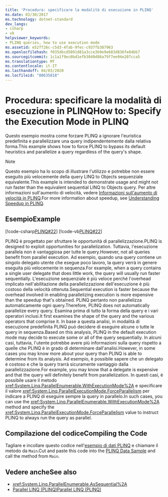 ```yaml
---
title: 'Procedura: specificare la modalità di esecuzione in PLINQ'
ms.date: 03/30/2017
ms.technology: dotnet-standard
dev_langs:
- csharp
- vb
helpviewer_keywords:
- PLINQ queries, how to use execution mode
ms.assetid: e52ff26c-c5d3-4fab-9fec-c937fb387963
ms.openlocfilehash: f035dbcd5091d81a3cce3b9e9e683d836fe84bb7
ms.sourcegitcommit: 1c1a1f9ec0bd1efb3040d86a79f7ee94e207cca5
ms.translationtype: MT
ms.contentlocale: it-IT
ms.lasthandoff: 04/03/2020
ms.locfileid: "80635818"
---
```

# <a name="how-to-specify-the-execution-mode-in-plinq"></a><span data-ttu-id="be1a9-102">Procedura: specificare la modalità di esecuzione in PLINQ</span><span class="sxs-lookup"><span data-stu-id="be1a9-102">How to: Specify the Execution Mode in PLINQ</span></span>

<span data-ttu-id="be1a9-103">Questo esempio mostra come forzare PLINQ a ignorare l'euristica predefinita e parallelizzare una query indipendentemente dalla relativa forma.</span><span class="sxs-lookup"><span data-stu-id="be1a9-103">This example shows how to force PLINQ to bypass its default heuristics and parallelize a query regardless of the query's shape.</span></span>  
  
> [!NOTE]
> <span data-ttu-id="be1a9-104">Questo esempio ha lo scopo di illustrare l'utilizzo e potrebbe non essere eseguito più velocemente della query LINQ to Objects sequenziale equivalente.</span><span class="sxs-lookup"><span data-stu-id="be1a9-104">This example is intended to demonstrate usage and might not run faster than the equivalent sequential LINQ to Objects query.</span></span> <span data-ttu-id="be1a9-105">Per altre informazioni sull'aumento di velocità, vedere [Informazioni sull'aumento di velocità in PLINQ](../../../docs/standard/parallel-programming/understanding-speedup-in-plinq.md).</span><span class="sxs-lookup"><span data-stu-id="be1a9-105">For more information about speedup, see [Understanding Speedup in PLINQ](../../../docs/standard/parallel-programming/understanding-speedup-in-plinq.md).</span></span>  
  
## <a name="example"></a><span data-ttu-id="be1a9-106">Esempio</span><span class="sxs-lookup"><span data-stu-id="be1a9-106">Example</span></span>  
 [!code-csharp[PLINQ#22](../../../samples/snippets/csharp/VS_Snippets_Misc/plinq/cs/plinqsamples.cs#22)]
 [!code-vb[PLINQ#22](../../../samples/snippets/visualbasic/VS_Snippets_Misc/plinq/vb/plinqsnippets1.vb#22)]  
  
 <span data-ttu-id="be1a9-107">PLINQ è progettato per sfruttare le opportunità di parallelizzazione.</span><span class="sxs-lookup"><span data-stu-id="be1a9-107">PLINQ is designed to exploit opportunities for parallelization.</span></span> <span data-ttu-id="be1a9-108">Tuttavia, l'esecuzione parallela non è vantaggiosa per tutte le query.</span><span class="sxs-lookup"><span data-stu-id="be1a9-108">However, not all queries benefit from parallel execution.</span></span> <span data-ttu-id="be1a9-109">Ad esempio, quando una query contiene un singolo delegato utente che esegue poco lavoro, la query verrà in genere eseguita più velocemente in sequenza.</span><span class="sxs-lookup"><span data-stu-id="be1a9-109">For example, when a query contains a single user delegate that does little work, the query will usually run faster sequentially.</span></span> <span data-ttu-id="be1a9-110">L'esecuzione sequenziale è più veloce perché l'overhead implicato nell'abilitazione della parallelizzazione dell'esecuzione è più costoso della velocità ottenuta.</span><span class="sxs-lookup"><span data-stu-id="be1a9-110">Sequential execution is faster because the overhead involved in enabling parallelizing execution is more expensive than the speedup that's obtained.</span></span> <span data-ttu-id="be1a9-111">PLINQ pertanto non parallelizza automaticamente ogni query.</span><span class="sxs-lookup"><span data-stu-id="be1a9-111">Therefore, PLINQ does not automatically parallelize every query.</span></span> <span data-ttu-id="be1a9-112">Esamina prima di tutto la forma della query e i vari operatori inclusi.</span><span class="sxs-lookup"><span data-stu-id="be1a9-112">It first examines the shape of the query and the various operators that comprise it.</span></span> <span data-ttu-id="be1a9-113">In base a questa analisi, in modalità di esecuzione predefinita PLINQ può decidere di eseguire alcune o tutte le query in sequenza.</span><span class="sxs-lookup"><span data-stu-id="be1a9-113">Based on this analysis, PLINQ in the default execution mode may decide to execute some or all of the query sequentially.</span></span> <span data-ttu-id="be1a9-114">In alcuni casi, tuttavia, l'utente potrebbe avere più informazioni sulla query rispetto a quelle che PLINQ è in grado di determinare dall'analisi.</span><span class="sxs-lookup"><span data-stu-id="be1a9-114">However, in some cases you may know more about your query than PLINQ is able to determine from its analysis.</span></span> <span data-ttu-id="be1a9-115">Ad esempio, è possibile sapere che un delegato è costoso e che la query trarrà sicuramente vantaggio dalla parallelizzazione.</span><span class="sxs-lookup"><span data-stu-id="be1a9-115">For example, you may know that a delegate is expensive and that the query will definitely benefit from parallelization.</span></span> <span data-ttu-id="be1a9-116">In questi casi, è possibile usare il metodo <xref:System.Linq.ParallelEnumerable.WithExecutionMode%2A> e specificare il valore <xref:System.Linq.ParallelExecutionMode.ForceParallelism> per indicare a PLINQ di eseguire sempre la query in parallelo.</span><span class="sxs-lookup"><span data-stu-id="be1a9-116">In such cases, you can use the <xref:System.Linq.ParallelEnumerable.WithExecutionMode%2A> method and specify the <xref:System.Linq.ParallelExecutionMode.ForceParallelism> value to instruct PLINQ to always run the query as parallel.</span></span>  
  
## <a name="compiling-the-code"></a><span data-ttu-id="be1a9-117">Compilazione del codice</span><span class="sxs-lookup"><span data-stu-id="be1a9-117">Compiling the Code</span></span>  
 <span data-ttu-id="be1a9-118">Tagliare e incollare questo codice nell'[esempio di dati PLINQ](../../../docs/standard/parallel-programming/plinq-data-sample.md) e chiamare il metodo da `Main`.</span><span class="sxs-lookup"><span data-stu-id="be1a9-118">Cut and paste this code into the [PLINQ Data Sample](../../../docs/standard/parallel-programming/plinq-data-sample.md) and call the method from `Main`.</span></span>  
  
## <a name="see-also"></a><span data-ttu-id="be1a9-119">Vedere anche</span><span class="sxs-lookup"><span data-stu-id="be1a9-119">See also</span></span>

- <xref:System.Linq.ParallelEnumerable.AsSequential%2A>
- [<span data-ttu-id="be1a9-120">Parallel LINQ (PLINQ)</span><span class="sxs-lookup"><span data-stu-id="be1a9-120">Parallel LINQ (PLINQ)</span></span>](../../../docs/standard/parallel-programming/introduction-to-plinq.md)

